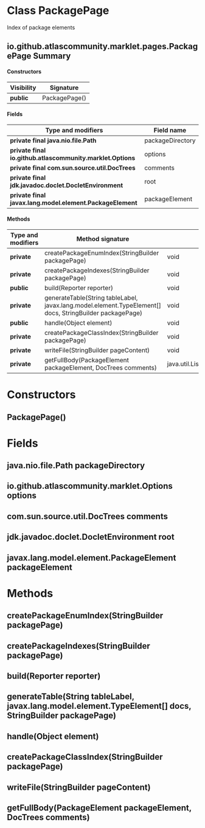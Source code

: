 Class PackagePage
=================
Index of package elements

io.github.atlascommunity.marklet.pages.PackagePage Summary
-------
#### Constructors
| Visibility | Signature     |
| ---------- | ------------- |
| **public** | PackagePage() |
#### Fields
| Type and modifiers                                         | Field name       |
| ---------------------------------------------------------- | ---------------- |
| **private final java.nio.file.Path**                       | packageDirectory |
| **private final io.github.atlascommunity.marklet.Options** | options          |
| **private final com.sun.source.util.DocTrees**             | comments         |
| **private final jdk.javadoc.doclet.DocletEnvironment**     | root             |
| **private final javax.lang.model.element.PackageElement**  | packageElement   |
#### Methods
| Type and modifiers | Method signature                                                                                         | Return type                                    |
| ------------------ | -------------------------------------------------------------------------------------------------------- | ---------------------------------------------- |
| **private**        | createPackageEnumIndex(StringBuilder packagePage)                                                        | void                                           |
| **private**        | createPackageIndexes(StringBuilder packagePage)                                                          | void                                           |
| **public**         | build(Reporter reporter)                                                                                 | void                                           |
| **private**        | generateTable(String tableLabel, javax.lang.model.element.TypeElement[] docs, StringBuilder packagePage) | void                                           |
| **public**         | handle(Object element)                                                                                   | void                                           |
| **private**        | createPackageClassIndex(StringBuilder packagePage)                                                       | void                                           |
| **private**        | writeFile(StringBuilder pageContent)                                                                     | void                                           |
| **private**        | getFullBody(PackageElement packageElement, DocTrees comments)                                            | java.util.List<com.sun.source.doctree.DocTree> |

Constructors
============
PackagePage()
-------------


Fields
======
java.nio.file.Path packageDirectory
-----------------------------------

io.github.atlascommunity.marklet.Options options
------------------------------------------------

com.sun.source.util.DocTrees comments
-------------------------------------

jdk.javadoc.doclet.DocletEnvironment root
-----------------------------------------

javax.lang.model.element.PackageElement packageElement
------------------------------------------------------


Methods
=======
createPackageEnumIndex(StringBuilder packagePage)
-------------------------------------------------

createPackageIndexes(StringBuilder packagePage)
-----------------------------------------------

build(Reporter reporter)
------------------------

generateTable(String tableLabel, javax.lang.model.element.TypeElement[] docs, StringBuilder packagePage)
--------------------------------------------------------------------------------------------------------

handle(Object element)
----------------------

createPackageClassIndex(StringBuilder packagePage)
--------------------------------------------------

writeFile(StringBuilder pageContent)
------------------------------------

getFullBody(PackageElement packageElement, DocTrees comments)
-------------------------------------------------------------


